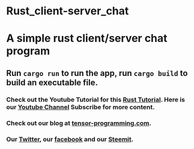 # Rust_client-server_chat

# A simple rust client/server chat program

## Run `cargo run` to run the app, run `cargo build` to build an executable file.

### Check out the Youtube Tutorial for this [Rust Tutorial](https://youtu.be/CIhlfJSvxe4).  Here is our [Youtube Channel](https://www.youtube.com/channel/UCYqCZOwHbnPwyjawKfE21wg) Subscribe for more content.

### Check out our blog at [tensor-programming.com](http://tensor-programming.com/).

### Our [Twitter](https://twitter.com/TensorProgram), our [facebook](https://www.facebook.com/Tensor-Programming-1197847143611799/) and our [Steemit](https://steemit.com/@tensor).
